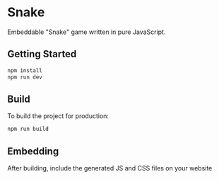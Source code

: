 # Snake

Embeddable "Snake" game written in pure JavaScript.

## Getting Started

```bash
npm install
npm run dev
```

## Build

To build the project for production:

```bash
npm run build
```

## Embedding

After building, include the generated JS and CSS files on your website
